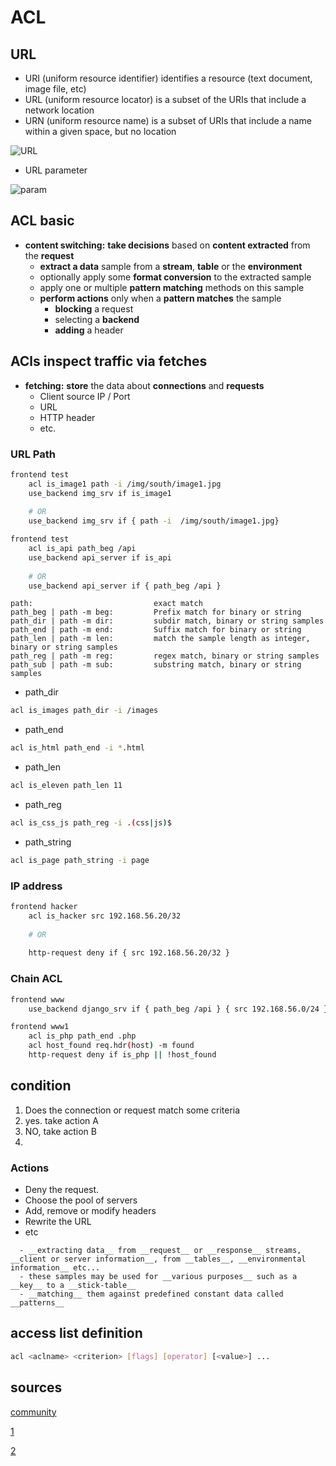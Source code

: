 # ACL

## URL
* URI (uniform resource identifier) identifies a resource (text document, image file, etc)
* URL (uniform resource locator) is a subset of the URIs that include a network location
* URN (uniform resource name) is a subset of URIs that include a name within a given space, but no location

![URL](https://github.com/hojat-gazestani/DevOps/blob/main/haproxy/pictures/03-HAProxy/06-UrlUri.png)

* URL parameter

![param](https://github.com/hojat-gazestani/DevOps/blob/main/haproxy/pictures/03-HAProxy/07-query.png)

## ACL basic
- __content switching:__  __take decisions__ based on __content extracted__ from the __request__
  - __extract a data__ sample from a __stream__, __table__ or the __environment__
  - optionally apply some __format conversion__ to the extracted sample
  - apply one or multiple __pattern matching__ methods on this sample
  - __perform actions__ only when a __pattern matches__ the sample
    - __blocking__ a request
    - selecting a __backend__
    - __adding__ a header


## ACls inspect traffic via fetches

- __fetching:__ __store__ the data about __connections__ and __requests__ 
  - Client source IP / Port
  - URL
  - HTTP header 
  - etc.

### URL Path
```bash
frontend test
    acl is_image1 path -i /img/south/image1.jpg
    use_backend img_srv if is_image1
    
    # OR
    use_backend img_srv if { path -i  /img/south/image1.jpg}
```

```bash
frontend test
    acl is_api path_beg /api
    use_backend api_server if is_api
    
    # OR
    use_backend api_server if { path_beg /api }
```

```text
path:                           exact match
path_beg | path -m beg:         Prefix match for binary or string
path_dir | path -m dir:         subdir match, binary or string samples
path_end | path -m end:         Suffix match for binary or string
path_len | path -m len:         match the sample length as integer,  binary or string samples
path_reg | path -m reg:         regex match, binary or string samples
path_sub | path -m sub:         substring match, binary or string samples
```

* path_dir
```bash
acl is_images path_dir -i /images
```

* path_end
```bash
acl is_html path_end -i *.html
```

* path_len
```bash
acl is_eleven path_len 11 
```

* path_reg
```bash
acl is_css_js path_reg -i .(css|js)$ 
```

* path_string
```bash
acl is_page path_string -i page 
```

### IP address

```bash
frontend hacker
    acl is_hacker src 192.168.56.20/32
    
    # OR
    
    http-request deny if { src 192.168.56.20/32 }
```

### Chain ACL
```bash
frontend www
    use_backend django_srv if { path_beg /api } { src 192.168.56.0/24 }

frontend www1
    acl is_php path_end .php
    acl host_found req.hdr(host) -m found
    http-request deny if is_php || !host_found

```


## condition
1. Does the connection or request match some criteria
2. yes. take action A
3. NO, take action B
4. 

### Actions
- Deny the request.
- Choose the pool of servers
- Add, remove or modify headers
- Rewrite the URL
- etc



















```text
  - __extracting data__ from __request__ or __response__ streams, __client or server information__, from __tables__, __environmental information__ etc...
  - these samples may be used for __various purposes__ such as a __key__ to a __stick-table__
  - __matching__ them against predefined constant data called __patterns__

```



## access list definition

```bash
acl <aclname> <criterion> [flags] [operator] [<value>] ...
```
  


## sources

[community](https://cbonte.github.io/haproxy-dconv/1.8/configuration.html#7.1)

[1](https://www.haproxy.com/blog/introduction-to-haproxy-acls)

[2](https://www.haproxy.com/documentation/hapee/latest/configuration/acls/syntax/)